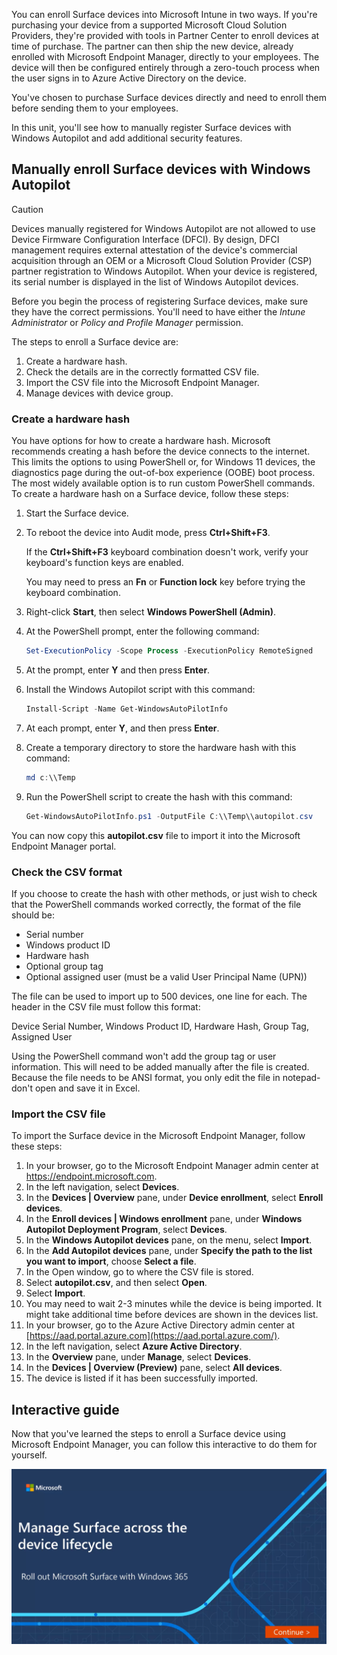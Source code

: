 You can enroll Surface devices into Microsoft Intune in two ways. If you're purchasing your device from a supported Microsoft Cloud Solution Providers, they're provided with tools in Partner Center to enroll devices at time of purchase. The partner can then ship the new device, already enrolled with Microsoft Endpoint Manager, directly to your employees. The device will then be configured entirely through a zero-touch process when the user signs in to Azure Active Directory on the device.

You've chosen to purchase Surface devices directly and need to enroll them before sending them to your employees.

In this unit, you'll see how to manually register Surface devices with Windows Autopilot and add additional security features.

## Manually enroll Surface devices with Windows Autopilot

> [!CAUTION]
> Devices manually registered for Windows Autopilot are not allowed to use Device Firmware Configuration Interface (DFCI). By design, DFCI management requires external attestation of the device's commercial acquisition through an OEM or a Microsoft Cloud Solution Provider (CSP) partner registration to Windows Autopilot. When your device is registered, its serial number is displayed in the list of Windows Autopilot devices.

Before you begin the process of registering Surface devices, make sure they have the correct permissions. You'll need to have either the *Intune Administrator* or *Policy and Profile Manager* permission.

The steps to enroll a Surface device are:

1. Create a hardware hash.
1. Check the details are in the correctly formatted CSV file.
1. Import the CSV file into the Microsoft Endpoint Manager.
1. Manage devices with device group.

### Create a hardware hash

You have options for how to create a hardware hash. Microsoft recommends creating a hash before the device connects to the internet. This limits the options to using PowerShell or, for Windows 11 devices, the diagnostics page during the out-of-box experience (OOBE) boot process. The most widely available option is to run custom PowerShell commands. To create a hardware hash on a Surface device, follow these steps:

1. Start the Surface device.
1. To reboot the device into Audit mode, press **Ctrl+Shift+F3**.

    If the **Ctrl+Shift+F3** keyboard combination doesn't work, verify your keyboard's function keys are enabled.

    You may need to press an **Fn** or **Function lock** key before trying the keyboard combination.

1. Right-click **Start**, then select **Windows PowerShell (Admin)**.
1. At the PowerShell prompt, enter the following command:

    ```powershell
    Set-ExecutionPolicy -Scope Process -ExecutionPolicy RemoteSigned
    ```

1. At the prompt, enter **Y** and then press **Enter**.
1. Install the Windows Autopilot script with this command:

    ```powershell
    Install-Script -Name Get-WindowsAutoPilotInfo
    ```

1. At each prompt, enter **Y**, and then press **Enter**.
1. Create a temporary directory to store the hardware hash with this command:

    ```powershell
    md c:\\Temp
    ```

1. Run the PowerShell script to create the hash with this command:

    ```powershell
    Get-WindowsAutoPilotInfo.ps1 -OutputFile C:\\Temp\\autopilot.csv
    ```

You can now copy this **autopilot.csv** file to import it into the Microsoft Endpoint Manager portal.

### Check the CSV format

If you choose to create the hash with other methods, or just wish to check that the PowerShell commands worked correctly, the format of the file should be:

- Serial number
- Windows product ID
- Hardware hash
- Optional group tag
- Optional assigned user (must be a valid User Principal Name (UPN))

The file can be used to import up to 500 devices, one line for each. The header in the CSV file must follow this format:

Device Serial Number, Windows Product ID, Hardware Hash, Group Tag, Assigned User

Using the PowerShell command won't add the group tag or user information. This will need to be added manually after the file is created. Because the file needs to be ANSI format, you only edit the file in notepad-don't open and save it in Excel.

### Import the CSV file

To import the Surface device in the Microsoft Endpoint Manager, follow these steps:

1. In your browser, go to the Microsoft Endpoint Manager admin center at <https://endpoint.microsoft.com>.
1. In the left navigation, select **Devices**.
1. In the **Devices | Overview** pane, under **Device enrollment**, select **Enroll devices**.
1. In the **Enroll devices | Windows enrollment** pane, under **Windows Autopilot Deployment Program**, select **Devices**.
1. In the **Windows Autopilot devices** pane, on the menu, select **Import**.
1. In the **Add Autopilot devices** pane, under **Specify the path to the list you want to import**, choose **Select a file**.
1. In the Open window, go to where the CSV file is stored.
1. Select **autopilot.csv**, and then select **Open**.
1. Select **Import**.
1. You may need to wait 2-3 minutes while the device is being imported. It might take additional time before devices are shown in the devices list.
1. In your browser, go to the Azure Active Directory admin center at [https://aad.portal.azure.com](https://aad.portal.azure.com/).
1. In the left navigation, select **Azure Active Directory**.
1. In the **Overview** pane, under **Manage**, select **Devices**.
1. In the **Devices | Overview (Preview)** pane, select **All devices**.
1. The device is listed if it has been successfully imported.

## Interactive guide

Now that you've learned the steps to enroll a Surface device using Microsoft Endpoint Manager, you can follow this interactive to do them for yourself.

[![Interactive guide](../media/interactive-placeholder-image.png)](https://edxinteractivepage.blob.core.windows.net/edxpages/manage-surface-across-the-device-lifecycle/a18-lp01m03-manage-and-secure-surface-devices/index.html)
